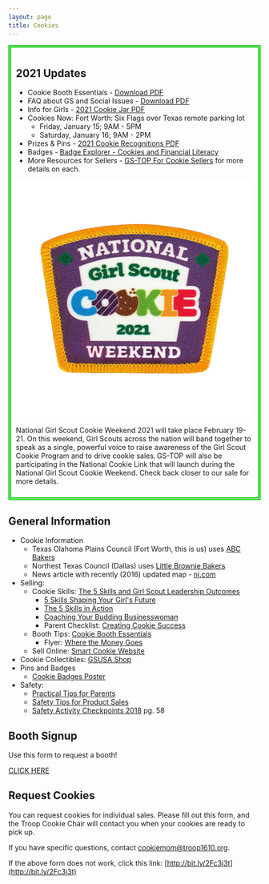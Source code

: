 ```yaml
---
layout: page
title: Cookies
---
```


<div style="border-color:#00cc00; border-style:double; border-width:thick; padding: 10px" markdown="1">

## 2021 Updates

- Cookie Booth Essentials - [Download PDF](https://www.gs-top.org/content/dam/girlscouts-gs-top/documents/annual-documents/product-program/cookies/CookieBoothEssentials.pdf)
- FAQ about GS and Social Issues - [Download PDF](https://www.gs-top.org/content/dam/girlscouts-gs-top/documents/one-off-documents/2021/cookies/FAQs%20Social%20Issues.pdf)
- Info for Girls - [2021 Cookie Jar PDF](https://www.gs-top.org/content/dam/girlscouts-gs-top/documents/one-off-documents/2021/cookies/cookie-jar21.pdf)
- Cookies Now: Fort Worth: Six Flags over Texas remote parking lot
  - Friday, January 15; 9AM - 5PM
  - Saturday, January 16; 9AM - 2PM
- Prizes & Pins - [2021 Cookie Recognitions PDF](https://www.gs-top.org/content/dam/girlscouts-gs-top/documents/annual-documents/product-program/cookies/recognitions.pdf)
- Badges - [Badge Explorer - Cookies and Financial Literacy](https://www.gs-top.org/content/dam/girlscouts-gs-top/documents/one-off-documents/2019/cookies/Badges%20-%20Cookies%20and%20Financial%20Literacy%20WEB.pdf)
- More Resources for Sellers - [GS-TOP For Cookie Sellers](https://www.gs-top.org/en/cookies/cookie-resources.html) for more details on each.

![National Girl Scout Cookie Weekend 2021](/public/content/images/ntlgscwkd21.jpg)

National Girl Scout Cookie Weekend 2021 will take place February 19-21. On this weekend, Girl Scouts across the nation will band together to speak as a single, powerful voice to raise awareness of the Girl Scout Cookie Program and to drive cookie sales. GS-TOP will also be participating in the National Cookie Link that will launch during the National Girl Scout Cookie Weekend. Check back closer to our sale for more details.

</div>

## General Information

- Cookie Information
  - Texas Olahoma Plains Council (Fort Worth, this is us) uses [ABC Bakers](https://www.abcbakers.com)
  - Northest Texas Council (Dallas) uses [Little Brownie Bakers](http://www.littlebrowniebakers.com)
  - News article with recently (2016) updated map - [nj.com](https://www.nj.com/entertainment/index.ssf/2016/03/why_new_jersey_is_the_best_place_to_buy_girl_scout.html)
- Selling:
  - Cookie Skills: [The 5 Skills and Girl Scout Leadership Outcomes](https://www.girlscouts.org/program/gs_cookies/pdf/2012_5_skills_and_gs_leadership_outcomes.pdf)
    - [5 Skills Shaping Your Girl's Future](https://www.girlscouts.org/program/gs_cookies/pdf/2012_5_skills_shaping_your_girls_future.pdf)
    - [The 5 Skills in Action](https://www.girlscouts.org/program/gs_cookies/pdf/2012_5_skills_in_action.pdf)
    - [Coaching Your Budding Businesswoman](https://www.girlscouts.org/program/gs_cookies/pdf/2012_coaching_your_budding_businesswoman.pdf)
    - Parent Checklist: [Creating Cookie Success](https://www.girlscouts.org/program/gs_cookies/pdf/2012_creating_cookie_success.pdf)
  - Booth Tips: [Cookie Booth Essentials](https://www.girlscouts.org/content/dam/girlscouts-gsusa/forms-and-documents/cookie/Resources/Cookie%20Booth%20Essentials.pdf)
    - Flyer: [Where the Money Goes](<https://www.girlscouts.org/content/dam/girlscouts-gsusa/forms-and-documents/cookie/Resources/2018_MarComm_CookieInfographic_Flyer_5x7(1).pdf>)
  - Sell Online: [Smart Cookie Website](https://www.abcsmartcookies.com)
- Cookie Collectibles: [GSUSA Shop](https://www.girlscoutshop.com/GIFTS/COOKIE-TIME-COLLECTIBLES)
- Pins and Badges
  - [Cookie Badges Poster](https://www.girlscouts.org/content/dam/girlscouts-gsusa/forms-and-documents/cookie/Resources/GSUSA_GSM_Cookie-Badges_Poster_24x36_18.pdf)
- Safety:
  - [Practical Tips for Parents](https://www.girlscouts.org/program/gs_cookies/pdf/2010_practical_tips_for_parents.pdf)
  - [Safety Tips for Product Sales](https://www.girlscouts.org/content/dam/girlscouts-gsusa/forms-and-documents/cookie/Resources/Safety%20Tips%20Updated%20Aug%202014%20Final.pdf)
  - [Safety Activity Checkpoints 2018](https://www.girlscouts.org/content/dam/girlscouts-gsusa/forms-and-documents/cookie/Resources/GSUSA_Safety-Activity-Checkpoints_2018.pdf) pg. 58

## Booth Signup

Use this form to request a booth!

[CLICK HERE](https://www.signupgenius.com/go/30e0f48a9aa2ca6f49-cookie)

## Request Cookies

You can request cookies for individual sales. Please fill out this form, and the Troop Cookie Chair will contact you when your cookies are ready to pick up.

If you have specific questions, contact [cookiemom@troop1610.org](mailto:cookiemom@troop1610.org).

<div class="cognito">
<script src="https://services.cognitoforms.com/s/5CGgOlOKDkeFvcJcptH6IA"></script>
<script>Cognito.load("forms", { id: "1" });</script>
</div>

If the above form does not work, click this link: [http://bit.ly/2Fc3j3t](http://bit.ly/2Fc3j3t)
